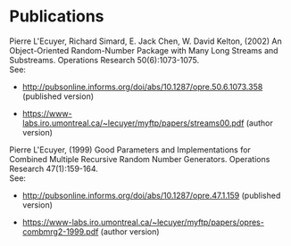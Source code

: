 # Publications

Pierre L'Ecuyer, Richard Simard, E. Jack Chen, W. David Kelton, (2002) An Object-Oriented Random-Number Package with Many Long Streams and Substreams. Operations Research 50(6):1073-1075.  
See:

+ <http://pubsonline.informs.org/doi/abs/10.1287/opre.50.6.1073.358> (published version)

+ <https://www-labs.iro.umontreal.ca/~lecuyer/myftp/papers/streams00.pdf> (author version)

Pierre L'Ecuyer, (1999) Good Parameters and Implementations for Combined Multiple Recursive Random Number Generators. Operations Research 47(1):159-164.  
See: 

+ <http://pubsonline.informs.org/doi/abs/10.1287/opre.47.1.159> (published version)

+ <https://www-labs.iro.umontreal.ca/~lecuyer/myftp/papers/opres-combmrg2-1999.pdf> (author version)
